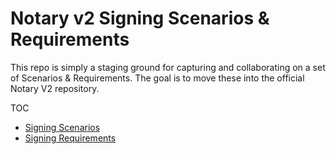# Notary v2 Signing Scenarios & Requirements

This repo is simply a staging ground for capturing and collaborating on a set of Scenarios & Requirements.
The goal is to move these into the official Notary V2 repository.

TOC
- [Signing Scenarios](./signing-scenarios.md)
- [Signing Requirements](./signing-requirements.md)
